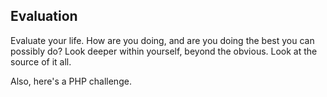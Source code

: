 ## Evaluation

Evaluate your life.
How are you doing, and are you doing the best you can possibly do?
Look deeper within yourself, beyond the obvious.
Look at the source of it all.

Also, here's a PHP challenge.